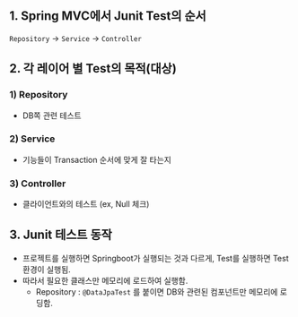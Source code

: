 ## 1. Spring MVC에서 Junit Test의 순서
`Repository` -> `Service` -> `Controller`

## 2. 각 레이어 별 Test의 목적(대상)
### 1) Repository
- DB쪽 관련 테스트

### 2) Service
- 기능들이 Transaction 순서에 맞게 잘 타는지

### 3) Controller
- 클라이언트와의 테스트 (ex, Null 체크)

## 3. Junit 테스트 동작
- 프로젝트를 실행하면 Springboot가 실행되는 것과 다르게, Test를 실행하면 Test 환경이 실행됨.
- 따라서 필요한 클래스만 메모리에 로드하여 실행함.
  - Repository : `@DataJpaTest` 를 붙이면 DB와 관련된 컴포넌트만 메모리에 로딩함.
